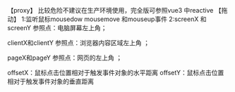 【proxy】 比较危险不建议在生产环境使用，完全版可参照vue3 中reactive
【拖动】
1:监听鼠标mousedow mousemove 和mouseup事件
2:screenX 和screenY 参照点：电脑屏幕左上角；

clientX和clientY 参照点：浏览器内容区域左上角 ；

pageX和pageY 参照点：网页的左上角 ；

offsetX：鼠标点击位置相对于触发事件对象的水平距离 offsetY：鼠标点击位置相对于触发事件对象的垂直距离

